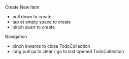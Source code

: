 Create New Item
- pull down to create
- tap at empty space to create
- pinch apart to create

Navigation
- pinch inwards to close TodoCollection
- long pull up to clear / go to last opened TodoCollection